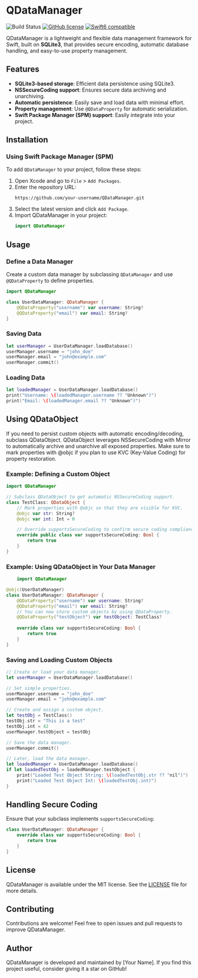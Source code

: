 # QDataManager

![Build Status][GitHubActionBadge] [![GitHub license][LicenseBadge]](https://raw.githubusercontent.com/dhatuna/QDataManager/master/LICENSE) [![Swift6 compatible][Swift6Badge]][Swift6Link]

QDataManager is a lightweight and flexible data management framework for Swift, built on **SQLite3**, that provides secure encoding, automatic database handling, and easy-to-use property management.

## Features

- **SQLite3-based storage**: Efficient data persistence using SQLite3.
- **NSSecureCoding support**: Ensures secure data archiving and unarchiving.
- **Automatic persistence**: Easily save and load data with minimal effort.
- **Property management**: Use `@QDataProperty` for automatic serialization.
- **Swift Package Manager (SPM) support**: Easily integrate into your project.

## Installation

### Using Swift Package Manager (SPM)

To add `QDataManager` to your project, follow these steps:

1. Open Xcode and go to `File` > `Add Packages`.
2. Enter the repository URL:
   ```
   https://github.com/your-username/QDataManager.git
   ```
3. Select the latest version and click `Add Package`.
4. Import QDataManager in your project:
   ```swift
   import QDataManager
   ```

## Usage

### Define a Data Manager

Create a custom data manager by subclassing `QDataManager` and use `@QDataProperty` to define properties.

```swift
import QDataManager

class UserDataManager: QDataManager {
    @QDataProperty("username") var username: String?
    @QDataProperty("email") var email: String?
}
```

### Saving Data

```swift
let userManager = UserDataManager.loadDatabase()
userManager.username = "john_doe"
userManager.email = "john@example.com"
userManager.commit()
```

### Loading Data

```swift
let loadedManager = UserDataManager.loadDatabase()
print("Username: \(loadedManager.username ?? "Unknown")")
print("Email: \(loadedManager.email ?? "Unknown")")
```

## Using QDataObject

If you need to persist custom objects with automatic encoding/decoding, subclass QDataObject.
QDataObject leverages NSSecureCoding with Mirror to automatically archive and unarchive all exposed properties.
Make sure to mark properties with @objc if you plan to use KVC (Key-Value Coding) for property restoration.

### Example: Defining a Custom Object
```swift
import QDataManager

// Subclass QDataObject to get automatic NSSecureCoding support.
class TestClass: QDataObject {
    // Mark properties with @objc so that they are visible for KVC.
    @objc var str: String?
    @objc var int: Int = 0

    // Override supportsSecureCoding to confirm secure coding compliance.
    override public class var supportsSecureCoding: Bool {
        return true
    }
}
```

### Example: Using QDataObject in Your Data Manager
```swift
    import QDataManager

@objc(UserDataManager)
class UserDataManager: QDataManager {
    @QDataProperty("username") var username: String?
    @QDataProperty("email") var email: String?
    // You can now store custom objects by using QDataProperty.
    @QDataProperty("testObject") var testObject: TestClass?
    
    override class var supportsSecureCoding: Bool {
        return true
    }
}
```

### Saving and Loading Custom Objects
```swift
// Create or load your data manager.
let userManager = UserDataManager.loadDatabase()

// Set simple properties.
userManager.username = "john_doe"
userManager.email = "john@example.com"

// Create and assign a custom object.
let testObj = TestClass()
testObj.str = "This is a test"
testObj.int = 42
userManager.testObject = testObj

// Save the data manager.
userManager.commit()

// Later, load the data manager.
let loadedManager = UserDataManager.loadDatabase()
if let loadedTestObj = loadedManager.testObject {
    print("Loaded Test Object String: \(loadedTestObj.str ?? "nil")")
    print("Loaded Test Object Int: \(loadedTestObj.int)")
}
```

## Handling Secure Coding

Ensure that your subclass implements `supportsSecureCoding`:

```swift
class UserDataManager: QDataManager {
    override class var supportsSecureCoding: Bool {
        return true
    }
}
```

## License

QDataManager is available under the MIT license. See the [LICENSE](LICENSE) file for more details.

## Contributing

Contributions are welcome! Feel free to open issues and pull requests to improve QDataManager.

## Author

QDataManager is developed and maintained by [Your Name]. If you find this project useful, consider giving it a star on GitHub!

[Swift]: https://swift.org/
[SQLite3]: https://www.sqlite.org

[GitHubActionBadge]: https://github.com/dhatuna/QDataManager/actions/workflows/ci.yml/badge.svg

[LicenseBadge]: https://img.shields.io/badge/license-MIT-blue.svg

[Swift6Badge]: https://img.shields.io/badge/swift-6-orange.svg?style=flat
[Swift6Link]: https://developer.apple.com/swift/
